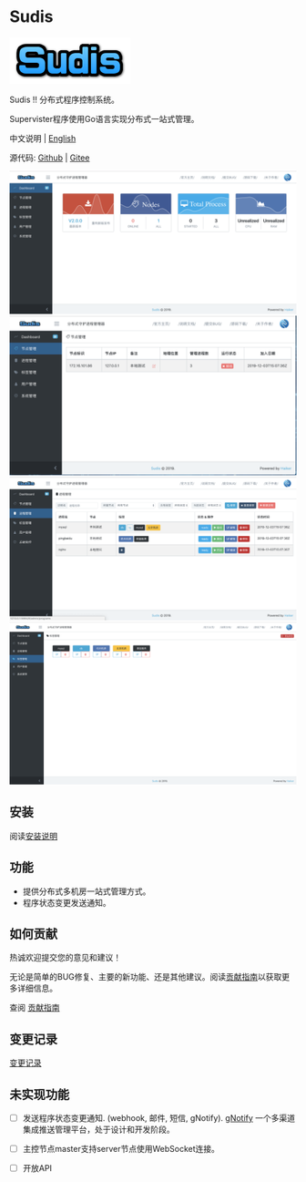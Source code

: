 # Sudis

![sudis logo](webui/public/logo.png)

Sudis !! 分布式程序控制系统。

Supervister程序使用Go语言实现分布式一站式管理。

中文说明 | [English](README.md)

源代码: [Github](https://github.com/ihaiker/sudis) | [Gitee](https://gitee.com/ihaiker/sudis)

![dashboard.png](./docs/views/dashboard.png)
![nodes.png](./docs/views/nodes.png)
![programs.png](./docs/views/programs.png)
![tags.png](./docs/views/tags.png)

## 安装

阅读[安装说明](docs/INSTALL.md)

## 功能

- 提供分布式多机房一站式管理方式。
- 程序状态变更发送通知。

## 如何贡献

热诚欢迎提交您的意见和建议！

无论是简单的BUG修复、主要的新功能、还是其他建议。阅读[贡献指南](docs/CONTRIBUTING.md)以获取更多详细信息。

查阅 [贡献指南](docs/CONTRIBUTING.md)

## 变更记录

[变更记录](docs/CHANGELOG.md)

## 未实现功能

- [ ] 发送程序状态变更通知. (webhook, 邮件, 短信, gNotify).  [gNotify](https://github.com/ihaiker/gNotify) 一个多渠道集成推送管理平台，处于设计和开发阶段。
- [ ] 主控节点master支持server节点使用WebSocket连接。
- [ ] 开放API


